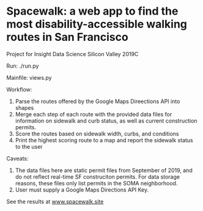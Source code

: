 # Spacewalk: a web app to find the most disability-accessible walking routes in San Francisco
Project for Insight Data Science Silicon Valley 2019C

Run: ./run.py

Mainfile: views.py

Workflow:
1. Parse the routes offered by the Google Maps Direections API into shapes
2. Merge each step of each route with the provided data files for information on sidewalk and curb status, as well as current construction permits.
3. Score the routes based on sidewalk width, curbs, and conditions
4. Print the highest scoring route to a map and report the sidewalk status to the user

Caveats:
1. The data files here are static permit files from September of 2019, and do not reflect real-time SF construciton permits. For data storage reasons, these files only list permits in the SOMA neighborhood.
2. User must supply a Google Maps Directions API Key.

See the results at www.spacewalk.site

